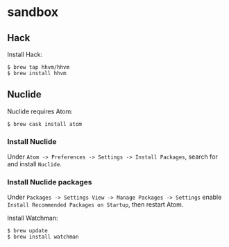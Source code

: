 # sandbox

## Hack

Install Hack:

    $ brew tap hhvm/hhvm
    $ brew install hhvm

## Nuclide

Nuclide requires Atom:

    $ brew cask install atom

### Install Nuclide

Under `Atom -> Preferences -> Settings -> Install Packages`, search for and install `Nuclide`.

### Install Nuclide packages

Under `Packages -> Settings View -> Manage Packages -> Settings` enable `Install Recommended Packages on Startup`, then restart Atom.

Install Watchman:

    $ brew update
    $ brew install watchman
